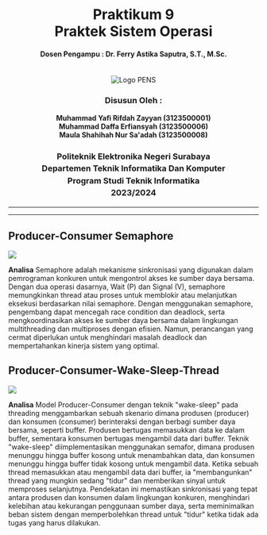 <div align="center">
  <h1 style="text-align: center;font-weight: bold">Praktikum 9<br>Praktek Sistem Operasi</h1>
  <h4 style="text-align: center;">Dosen Pengampu : Dr. Ferry Astika Saputra, S.T., M.Sc.</h4>
</div>
<br />
<div align="center">
  <img src="https://upload.wikimedia.org/wikipedia/id/4/44/Logo_PENS.png" alt="Logo PENS">
  <h3 style="text-align: center;">Disusun Oleh : </h3>
  <p style="text-align: center;">
    <strong>Muhammad Yafi Rifdah Zayyan (3123500001) </strong><br>
    <strong>Muhammad Daffa Erfiansyah (3123500006) </strong><br>
    <strong>Maula Shahihah Nur Sa'adah (3123500008)</strong>
  </p>
<h3 style="text-align: center;line-height: 1.5">Politeknik Elektronika Negeri Surabaya<br>Departemen Teknik Informatika Dan Komputer<br>Program Studi Teknik Informatika<br>2023/2024</h3>
  <hr><hr>
</div>

## Producer-Consumer Semaphore
<img src= "https://github.com/YafiRiifdah/SysOp_3123500001/tree/main/Minggu%209/Image.Jpeg">

**Analisa**
Semaphore adalah mekanisme sinkronisasi yang digunakan dalam pemrograman konkuren untuk mengontrol akses ke sumber daya bersama. Dengan dua operasi dasarnya, Wait (P) dan Signal (V), semaphore memungkinkan thread atau proses untuk memblokir atau melanjutkan eksekusi berdasarkan nilai semaphore. Dengan menggunakan semaphore, pengembang dapat mencegah race condition dan deadlock, serta mengkoordinasikan akses ke sumber daya bersama dalam lingkungan multithreading dan multiproses dengan efisien. Namun, perancangan yang cermat diperlukan untuk menghindari masalah deadlock dan mempertahankan kinerja sistem yang optimal.

## Producer-Consumer-Wake-Sleep-Thread
<img src= "https://github.com/YafiRiifdah/SysOp_3123500001/blob/main/Minggu%209/Image/wake-sleep.jpeg">

**Analisa**
Model Producer-Consumer dengan teknik "wake-sleep" pada threading menggambarkan sebuah skenario dimana produsen (producer) dan konsumen (consumer) berinteraksi dengan berbagi sumber daya bersama, seperti buffer. Produsen bertugas memasukkan data ke dalam buffer, sementara konsumen bertugas mengambil data dari buffer. Teknik "wake-sleep" diimplementasikan menggunakan semafor, dimana produsen menunggu hingga buffer kosong untuk menambahkan data, dan konsumen menunggu hingga buffer tidak kosong untuk mengambil data. Ketika sebuah thread memasukkan atau mengambil data dari buffer, ia "membangunkan" thread yang mungkin sedang "tidur" dan memberikan sinyal untuk memproses selanjutnya. Pendekatan ini memastikan sinkronisasi yang tepat antara produsen dan konsumen dalam lingkungan konkuren, menghindari kelebihan atau kekurangan penggunaan sumber daya, serta meminimalkan beban sistem dengan memperbolehkan thread untuk "tidur" ketika tidak ada tugas yang harus dilakukan.

